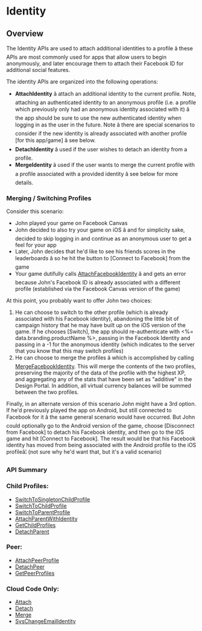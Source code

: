 # Identity
## Overview



The Identity APIs are used to attach additional identities to a profile â these APIs are most commonly used for apps that allow users to begin anonymously, and later encourage them to attach their Facebook ID for additional social features.

The identity APIs are organized into the following operations:

- **AttachIdentity** â attach an additional identity to the current profile.  Note, attaching an authenticated identity to an anonymous profile (i.e. a profile which previously only had an anonymous identity associated with it) â the app should be sure to use the new authenticated identity when logging in as the user in the future.  Note â there are special scenarios to consider if the new identity is already associated with another profile [for this app/game] â see below.
- **DetachIdentity** â used if the user wishes to detach an identity from a profile.
- **MergeIdentity** â used if the user wants to merge the current profile with a profile associated with a provided identity â see below for more details.

### Merging / Switching Profiles

Consider this scenario:

- John played your game on Facebook Canvas
- John decided to also try your game on iOS â and for simplicity sake, decided to skip logging in and continue as an anonymous user to get a feel for your app
- Later, John decides that he'd like to see his friends scores in the leaderboards â so he hit the button to [Connect to Facebook] from the game
- Your game dutifully calls [AttachFacebookIdentity](/api/capi/identity/attachfacebookidentity) â and gets an error because John's Facebook ID is already associated with a different profile (established via the Facebook Canvas version of the game)

At this point, you probably want to offer John two choices:

1. He can choose to switch to the other profile (which is already associated with his Facebook identity), abandoning the little bit of campaign history that he may have built up on the iOS version of the game.  If he chooses [Switch], the app should re-authenticate with <%= data.branding.productName %>, passing in the Facebook Identity and passing in a -1 for the anonymous identity (which indicates to the server that you know that this may switch profiles)
2. He can choose to merge the profiles â which is accomplished by calling [MergeFacebookIdentity](/api/capi/identity/mergefacebookidentity).  This will merge the contents of the two profiles, preserving the majority of the data of the profile with the highest XP, and aggregating any of the stats that have been set as "additive" in the Design Portal.  In addition, all virtual currency balances will be summed between the two profiles.

Finally, in an alternate version of this scenario John might have a 3rd option.  If he'd previously played the app on Android, but still connected to Facebook for it â the same general scenario would have occurred.  But John could optionally go to the Android version of the game, choose [Disconnect from Facebook] to detach his Facebook identity, and then go to the iOS game and hit [Connect to Facebook].  The result would be that his Facebook identity has moved from being associated with the Android profile to the iOS profileâ¦  (not sure why he'd want that, but it's a valid scenario)

### API Summary

### Child Profiles:

* [SwitchToSingletonChildProfile](/api/capi/identity/switchtosingletonchildprofile)
* [SwitchToChildProfile](/api/capi/identity/switchtochildprofile)
* [SwitchToParentProfile](/api/capi/identity/switchtoparentprofile)
* [AttachParentWithIdentity](/api/capi/identity/attachparentwithidentity)
* [GetChildProfiles](/api/capi/identity/getchildprofiles)
* [DetachParent](/api/capi/identity/detachparent)

### Peer:

* [AttachPeerProfile](/api/capi/identity/attachpeerprofile)
* [DetachPeer](/api/capi/identity/detachpeer)
* [GetPeerProfiles](/api/capi/identity/getpeerprofiles)

### Cloud Code Only:

* [Attach](/api/capi/identity/attach)
* [Detach](/api/capi/identity/detach)
* [Merge](/api/capi/identity/merge)
* [SysChangeEmailIdentity](/api/capi/identity/syschangeemailidentity)


<DocCardList />